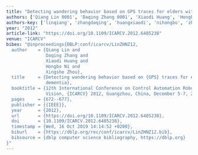 ```yaml
---
title: "Detecting wandering behavior based on GPS traces for elders with dementia"
authors: ['Qiang Lin 0001', 'Daqing Zhang 0001', 'Xiaodi Huang', 'Hongbo Ni', 'Xingshe Zhou']
authors-key: ['linqiang', 'zhangdaqing', 'huangxiaodi', 'nihongbo', 'zhouxingshe']
year: "2012"
article-link: "https://doi.org/10.1109/ICARCV.2012.6485238"
venue: "ICARCV"
bibex: "@inproceedings{DBLP:conf/icarcv/LinZHNZ12,
  author    = {Qiang Lin and
               Daqing Zhang and
               Xiaodi Huang and
               Hongbo Ni and
               Xingshe Zhou},
  title     = {Detecting wandering behavior based on {GPS} traces for elders with
               dementia},
  booktitle = {12th International Conference on Control Automation Robotics &
               Vision, {ICARCV} 2012, Guangzhou, China, December 5-7, 2012},
  pages     = {672--677},
  publisher = {{IEEE}},
  year      = {2012},
  url       = {https://doi.org/10.1109/ICARCV.2012.6485238},
  doi       = {10.1109/ICARCV.2012.6485238},
  timestamp = {Wed, 16 Oct 2019 14:14:52 +0200},
  biburl    = {https://dblp.org/rec/conf/icarcv/LinZHNZ12.bib},
  bibsource = {dblp computer science bibliography, https://dblp.org}
}"
---
```

